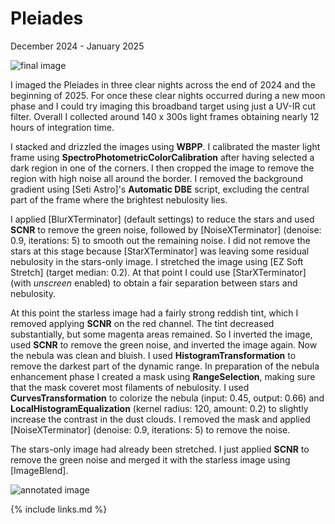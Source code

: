 # Pleiades

December 2024 - January 2025

![final image](final.png)

I imaged the Pleiades in three clear nights across the end of 2024 and the
beginning of 2025. For once these clear nights occurred during a new moon phase
and I could try imaging this broadband target using just a UV-IR cut filter.
Overall I collected around 140 x 300s light frames obtaining nearly 12 hours of
integration time.

I stacked and drizzled the images using **WBPP**. I calibrated the master light
frame using **SpectroPhotometricColorCalibration** after having selected a dark
region in one of the corners. I then cropped the image to remove the region with
high noise all around the border. I removed the background gradient using [Seti
Astro]'s **Automatic DBE** script, excluding the central part of the frame where
the brightest nebulosity lies.

I applied [BlurXTerminator] (default settings) to reduce the stars and used
**SCNR** to remove the green noise, followed by [NoiseXTerminator] (denoise:
0.9, iterations: 5) to smooth out the remaining noise. I did not remove the
stars at this stage because [StarXTerminator] was leaving some residual
nebulosity in the stars-only image. I stretched the image using [EZ Soft
Stretch] (target median: 0.2). At that point I could use [StarXTerminator] (with
*unscreen* enabled) to obtain a fair separation between stars and nebulosity.

At this point the starless image had a fairly strong reddish tint, which I
removed applying **SCNR** on the red channel. The tint decreased substantially,
but some magenta areas remained. So I inverted the image, used **SCNR** to
remove the green noise, and inverted the image again. Now the nebula was clean
and bluish. I used **HistogramTransformation** to remove the darkest part of the
dynamic range. In preparation of the nebula enhancement phase I created a mask
using **RangeSelection**, making sure that the mask coveret most filaments of
nebulosity. I used **CurvesTransformation** to colorize the nebula (input: 0.45,
output: 0.66) and **LocalHistogramEqualization** (kernel radius: 120, amount:
0.2) to slightly increase the contrast in the dust clouds. I removed the mask
and applied [NoiseXTerminator] (denoise: 0.9, iterations: 5) to remove the
noise.

The stars-only image had already been stretched. I just applied **SCNR** to
remove the green noise and merged it with the starless image using [ImageBlend].

![annotated image](final_annotated.png)

{% include links.md %}
